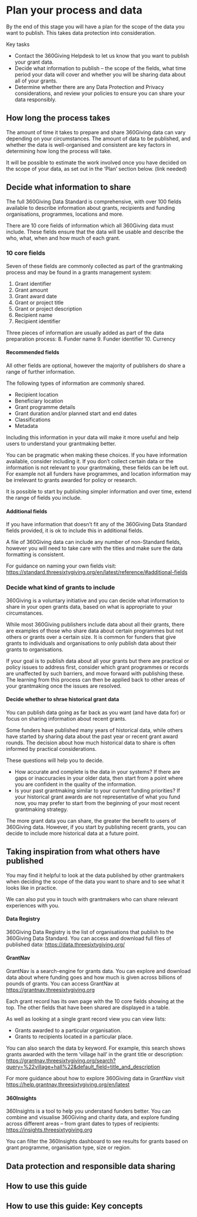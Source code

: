 # Plan your process and data
By the end of this stage you will have a plan for the scope of the data you want to publish. This takes data protection into consideration.

Key tasks
- Contact the 360Giving Helpdesk to let us know that you want to publish your grant data.
- Decide what information to publish – the scope of the fields, what time period your data will cover and whether you will be sharing data about all of your grants.
- Determine whether there are any Data Protection and Privacy considerations, and review your policies to ensure you can share your data responsibly.

## How long the process takes
The amount of time it takes to prepare and share 360Giving data can vary depending on your circumstances. The amount of data to be published, and whether the data is well-organised and consistent are key factors in determining how long the process will take. 

It will be possible to estimate the work involved once you have decided on the scope of your data, as set out in the ‘Plan’ section below. (link needed)

## Decide what information to share
The full 360Giving Data Standard is comprehensive, with over 100 fields available to describe information about grants, recipients and funding organisations, programmes, locations and more.

There are 10 core fields of information which all 360Giving data must include. 
These fields ensure that the data will be usable and describe the who, what, when and how much of each grant. 

### 10 core fields
Seven of these fields are commonly collected as part of the grantmaking process and may be found in a grants management system: 
1. Grant identifier
2. Grant amount
3. Grant award date
4. Grant or project title
5. Grant or project description
6. Recipient name
7. Recipient identifier

Three pieces of information are usually added as part of the data preparation process:
8. Funder name
9. Funder identifier
10. Currency

#### Recommended fields
All other fields are optional, however the majority of publishers do share a range of further information.

The following types of information are commonly shared.
- Recipient location
- Beneficiary location
- Grant programme details
- Grant duration and/or planned start and end dates
- Classifications
- Metadata

Including this information in your data will make it more useful and help users to understand your grantmaking better.

You can be pragmatic when making these choices. If you have information available, consider including it. If you don’t collect certain data or the information is not relevant to your grantmaking, these fields can be left out. For example not all funders have programmes, and location information may be irrelevant to grants awarded for policy or research.

It is possible to start by publishing simpler information and over time, extend the range of fields you include.

#### Additional fields
If you have information that doesn’t fit any of the 360Giving Data Standard fields provided, it is ok to include this in additional fields. 

A file of 360Giving data can include any number of non-Standard fields, however you will need to take care with the titles and make sure the data formatting is consistent.

For guidance on naming your own fields visit: https://standard.threesixtygiving.org/en/latest/reference/#additional-fields

### Decide what kind of grants to include
360Giving is a voluntary initiative and you can decide what information to share in your open grants data, based on what is appropriate to your circumstances. 

While most 360Giving publishers include data about all their grants, there are examples of those who share data about certain programmes but not others or grants over a certain size. It is common for funders that give grants to individuals and organisations to only publish data about their grants to organisations.

If your goal is to publish data about all your grants but there are practical or policy issues to address first, consider which grant programmes or records are unaffected by such barriers, and move forward with publishing these. The learning from this process can then be applied back to other areas of your grantmaking once the issues are resolved.

#### Decide whether to shrae historical grant data
You can publish data going as far back as you want (and have data for) or focus on sharing information about recent grants.

Some funders have published many years of historical data, while others have started by sharing data about the past year or recent grant award rounds. The decision about how much historical data to share is often informed by practical considerations.

These questions will help you to decide.
- How accurate and complete is the data in your systems?
If there are gaps or inaccuracies in your older data, then start from a point where you are confident in the quality of the information.
- Is your past grantmaking similar to your current funding priorities?
If your historical grant awards are not representative of what you fund now, you may prefer to start from the beginning of your most recent grantmaking strategy.

The more grant data you can share, the greater the benefit to users of 360Giving data. However, if you start by publishing recent grants, you can decide to include more historical data at a future point.

## Taking inspiration from what others have published
You may find it helpful to look at the data published by other grantmakers when deciding the scope of the data you want to share and to see what it looks like in practice.

We can also put you in touch with grantmakers who can share relevant experiences with you. 

#### Data Registry
360Giving Data Registry is the list of organisations that publish to the 360Giving Data Standard. You can access and download full files of published data: https://data.threesixtygiving.org/

#### GrantNav
GrantNav is a search-engine for grants data. You can explore and download data about where funding goes and how much is given across billions of pounds of grants. You can access GrantNav at https://grantnav.threesixtygiving.org

Each grant record has its own page with the 10 core fields showing at the top. The other fields that have been shared are displayed in a table.

As well as looking at a single grant record view you can view lists:
- Grants awarded to a particular organisation.
- Grants to recipients located in a particular place.

You can also search the data by keyword. For example, this search shows grants awarded with the term ‘village hall’ in the grant title or description: https://grantnav.threesixtygiving.org/search?query=%22village+hall%22&default_field=title_and_description 

For more guidance about how to explore 360Giving data in GrantNav visit https://help.grantnav.threesixtygiving.org/en/latest 

#### 360Insights
360Insights is a tool to help you understand funders better. You can combine and visualise 360Giving and charity data, and explore funding across different areas – from grant dates to types of recipients: https://insights.threesixtygiving.org

You can filter the 360Insights dashboard to see results for grants based on grant programme, organisation type, size or region.

## Data protection and responsible data sharing

## How to use this guide

## How to use this guide: Key concepts

